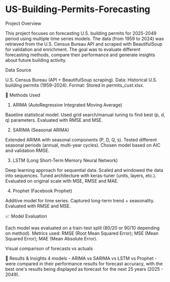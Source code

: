 # US-Building-Permits-Forecasting

Project Overview

This project focuses on forecasting U.S. building permits for 2025-2049 period using multiple time series models. The data (from 1959 to 2024) was retrieved from the U.S. Census Bureau API and scraped with BeautifulSoup for validation and enrichment. The goal was to evaluate different forecasting methods, compare their performance and generate insights about future building activity.

Data Source

U.S. Census Bureau (API + BeautifulSoup scraping). Data: Historical U.S. building permits (1959–2024). Format: Stored in permits_cust.xlsx.

🔧 Methods Used
1. ARIMA (AutoRegressive Integrated Moving Average)

Baseline statistical model. Used grid search/manual tuning to find best (p, d, q) parameters. Evaluated with RMSE and MSE.

2. SARIMA (Seasonal ARIMA)

Extended ARIMA with seasonal components (P, D, Q, s). Tested different seasonal periods (annual, multi-year cycles). Chosen model based on AIC and validation RMSE.

3. LSTM (Long Short-Term Memory Neural Network)

Deep learning approach for sequential data. Scaled and windowed the data into sequences. Tuned architecture with keras-tuner (units, layers, etc.). Evaluated on original scale with MSE, RMSE and MAE.

4. Prophet (Facebook Prophet)

Additive model for time series. Captured long-term trend + seasonality.  Evaluated with RMSE and MSE. 

📈 Model Evaluation

Each model was evaluated on a train-test split (80/20 or 90/10 depending on method).
Metrics used: RMSE (Root Mean Squared Error); MSE (Mean Squared Error); MAE (Mean Absolute Error).

Visual comparison of forecasts vs actuals

🚀 Results & Insights
4 models - ARIMA vs SARIMA vs LSTM vs Prophet - were compared in their performance results  for forecast accuracy, with the best one's results being displayed as forecast for the next 25 years (2025 - 2049).
